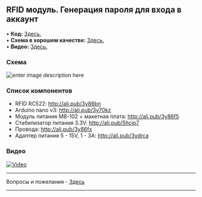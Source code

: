 ## RFID модуль. Генерация пароля для входа в аккаунт

• **Код:** [Здесь.](/all_here/104/code.txt)  
• **Схема в хорошем качестве:** [Здесь.](https://i.imgur.com/H8iyljh.jpg)  
• **Видео:** [Здесь.](https://youtu.be/W3l_Y6CUsN0)  

### Схема
![enter image description here](https://i.imgur.com/H8iyljh.jpg)

### Список компонентов
- RFID RC522: http://ali.pub/3y86bn  
- Arduino nano v3: http://ali.pub/3y70kz  
- Модуль питания MB-102 + макетная плата: http://ali.pub/3y86f5  
- Стабилизатор питания 3.3V: http://ali.pub/5hcjp7  
- Провода: http://ali.pub/3y86fx  
- Адаптер питания 5 - 15V, 1 - 3A: http://ali.pub/3ydrca  

### Видео
[![Video](https://img.youtube.com/vi/W3l_Y6CUsN0/maxresdefault.jpg)](https://youtu.be/W3l_Y6CUsN0)

---

Вопросы и пожелания - [Здесь](https://www.youtube.com/c/Bytevideo/)

---
